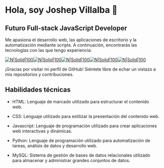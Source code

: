 # Hola, soy Joshep Villalba 👋
## Futuro Full-stack JavaScript Developer

Me apasiona el desarrollo web, las aplicaciones de escritorio y la automatización mediante scripts. A continuación, encontrarás las tecnologías con las que tengo experiencia:

[![N|Solid|100](https://cdn.icon-icons.com/icons2/2699/PNG/96/python_vertical_logo_icon_168039.png)](https://www.python.org/)[![N|Solid|100](https://cdn.icon-icons.com/icons2/2415/PNG/96/html_original_wordmark_logo_icon_146478.png)](https://developer.mozilla.org/es/docs/Web/HTML)[![N|Solid|100](https://cdn.icon-icons.com/icons2/2415/PNG/96/css_original_wordmark_logo_icon_146576.png)](https://developer.mozilla.org/es/docs/Web/CSS)[![N|Solid|100](https://cdn.icon-icons.com/icons2/2415/PNG/96/javascript_original_logo_icon_146455.png)](https://developer.mozilla.org/es/docs/Web/JavaScript)[![N|Solid|100](https://cdn.icon-icons.com/icons2/2107/PNG/96/file_type_node_icon_130301.png)](https://nodejs.org/en/)

¡Gracias por visitar mi perfil de GitHub! Siéntete libre de echar un vistazo a mis repositorios y contribuciones.

## Habilidades técnicas

- HTML: Lenguaje de marcado utilizado para estructurar el contenido web.

- CSS: Lenguaje utilizado para estilizar la presentación del contenido web.

- Javascript: Lenguaje de programación utilizado para crear aplicaciones web interactivas y dinámicas.

- Python: Lenguaje de programación utilizado para automatización de tareas, análisis de datos y desarrollo web.

- MySQL: Sistema de gestión de bases de datos relacionales utilizado para almacenar y administrar grandes conjuntos de datos.

<!---
joshepvillalba/joshepvillalba is a ✨ special ✨ repository because its `README.md` (this file) appears on your GitHub profile.
You can click the Preview link to take a look at your changes.
--->
